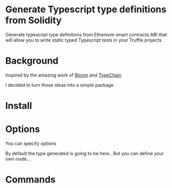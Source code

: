 # Generate Typescript type definitions from Solidity

Generate typescript type definitions from Ethereum smart contracts ABI that will allow you to write static typed Typescript tests in your Truffle projects

# Background

Inspired by the amazing work of [Bloom](https://blog.hellobloom.io/how-typescript-makes-smart-contracts-easier-to-test-and-more-robust-c612a2d99537) and [TypeChain](https://github.com/Neufund/TypeChain)

I decided to turn those ideas into a simple package

# Install

# Options

You can specify options

By default the type generated is going to be here..
But you can define your own route...

# Commands
